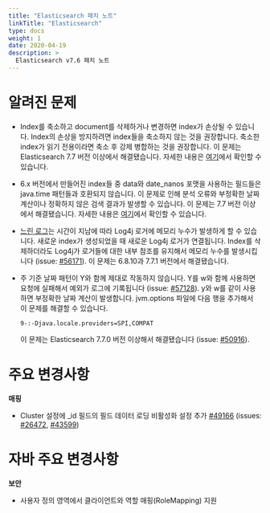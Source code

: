 ```yaml
---
title: "Elasticsearch 패치 노트"
linkTitle: "Elasticsearch"
type: docs
weight: 1
date: 2020-04-19
description: >
  Elasticsearch v7.6 패치 노트
---
```


# 알려진 문제

- Index를 축소하고 document를 삭제하거나 변경하면 index가 손상될 수 있습니다. Index의 손상을 방지하려면 index들을 축소하지 않는 것을 권장합니다. 축소한 index가 읽기 전용이라면 축소 후 강제 병합하는 것을 권장합니다. 이 문제는 Elasticsearch 7.7 버전 이상에서 해결됐습니다. 자세한 내용은 [여기](https://issues.apache.org/jira/browse/LUCENE-9300)에서 확인할 수 있습니다.

- 6.x 버전에서 만들어진 index들 중 data와 date_nanos 포맷을 사용하는 필드들은 java.time 패턴들과 호환되지 않습니다. 이 문제로 인해 분석 오류와 부정확한 날짜 계산이나 정확하지 않은 검색 결과가 발생할 수 있습니다. 이 문제는 7.7 버전 이상에서 해결됐습니다. 자세한 내용은 [여기](https://github.com/elastic/elasticsearch/pull/52555)에서 확인할 수 있습니다.

- [느린 로그](https://www.elastic.co/guide/en/elasticsearch/reference/current/index-modules-slowlog.html)는 시간이 지남에 따라 Log4j 로거에 메모리 누수가 발생하게 할 수 있습니다. 새로운 index가 생성되었을 때 새로운 Log4j 로거가 연결됩니다. Index를 삭제하더라도 Log4j가 로거들에 대한 내부 참조를 유지해서 메모리 누수를 발생시킵니다 (issue: [#56171](https://github.com/elastic/elasticsearch/issues/56171)). 이 문제는 6.8.10과 7.7.1 버전에서 해결됐습니다.

- 주 기준 날짜 패턴이 Y와 함께 제대로 작동하지 않습니다. Y를 w와 함께 사용하면 요청에 실패해서 예외가 로그에 기록됩니다 (issue: [#57128](https://github.com/elastic/elasticsearch/issues/57128)). y와 w를 같이 사용하면 부정확한 날짜 계산이 발생합니다. jvm.options 파일에 다음 행을 추가해서 이 문제를 해결할 수 있습니다.

  ```
  9-:-Djava.locale.providers=SPI,COMPAT
  ```

  이 문제는 Elasticsearch 7.7.0 버전 이상해서 해결됐습니다 (issue: [#50916](https://github.com/elastic/elasticsearch/issues/50916)).

# 주요 변경사항

**매핑**

- Cluster 설정에 _id 필드의 필드 데이터 로딩 비활성화 설정 추가 [#49166](https://github.com/elastic/elasticsearch/pull/49166) (issues: [#26472](https://github.com/elastic/elasticsearch/issues/26472), [#43599](https://github.com/elastic/elasticsearch/issues/43599))

# 자바 주요 변경사항

**보안**

- 사용자 정의 영역에서 클라이언트와 역할 매핑(RoleMapping) 지원
